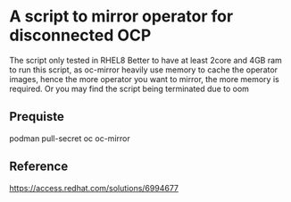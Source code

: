 # A script to mirror operator for disconnected OCP

The script only tested in RHEL8
Better to have at least 2core and 4GB ram to run this script, as oc-mirror heavily use memory to cache the operator images, hence the more operator you want to mirror, the more memory is required. Or you may find the script being terminated due to oom

## Prequiste
podman
pull-secret
oc
oc-mirror

## Reference
https://access.redhat.com/solutions/6994677
